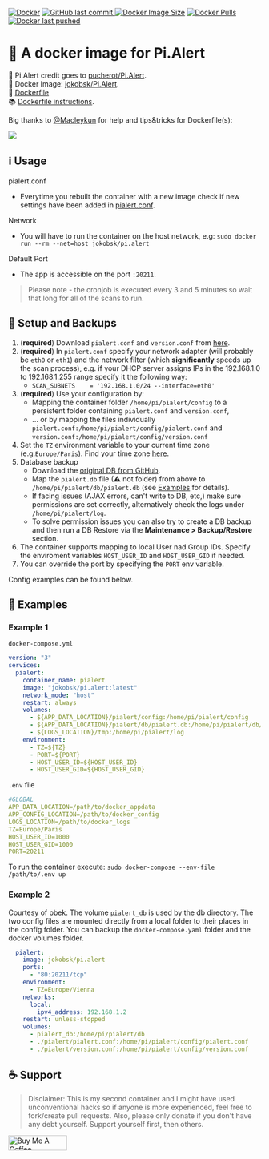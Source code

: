 [![Docker](https://github.com/jokob-sk/Pi.Alert/actions/workflows/docker.yml/badge.svg)](https://github.com/jokob-sk/Pi.Alert/actions/workflows/docker.yml)
<a href="https://github.com/jokob-sk/Pi.Alert">
  <img alt="GitHub last commit" src="https://img.shields.io/github/last-commit/jokob-sk/pi.alert/main?logo=github">
</a>
[![Docker Image Size](https://img.shields.io/docker/image-size/jokobsk/pi.alert?logo=Docker)](https://hub.docker.com/r/jokobsk/pi.alert)
<a href="https://hub.docker.com/r/jokobsk/pi.alert">
  <img src="https://img.shields.io/docker/pulls/jokobsk/pi.alert?logo=docker&color=0aa8d2&logoColor=fff" alt="Docker Pulls">
</a>
<a href="https://hub.docker.com/r/jokobsk/pi.alert">
  <img alt="Docker last pushed" src="https://img.shields.io/badge/dynamic/json?color=blue&label=Last%20pushed&query=last_updated&url=https%3A%2F%2Fhub.docker.com%2Fv2%2Frepositories%2Fjokobsk%2Fpi.alert%2F&logo=docker&?link=http://left&link=https://hub.docker.com/repository/docker/jokobsk/pi.alert">
</a>

# 🐳 A docker image for Pi.Alert 

🥇 Pi.Alert credit goes to [pucherot/Pi.Alert](https://github.com/pucherot/Pi.Alert). <br/>
🐳 Docker Image: [jokobsk/Pi.Alert](https://registry.hub.docker.com/r/jokobsk/pi.alert). <br/>
📄 [Dockerfile](https://github.com/jokob-sk/Pi.Alert/blob/main/Dockerfile) <br/>
📚 [Dockerfile instructions](https://github.com/jokob-sk/Pi.Alert/blob/main//dockerfiles/README.md).

Big thanks to <a href="https://github.com/Macleykun">@Macleykun</a> for help and tips&tricks for Dockerfile(s):

<a href="https://github.com/Macleykun">
  <img src="https://avatars.githubusercontent.com/u/26381427?size=50"> 
</a>

## ℹ Usage 

pialert.conf
 - Everytime you rebuilt the container with a new image check if new settings have been added in [pialert.conf](https://github.com/jokob-sk/Pi.Alert/blob/main/config/pialert.conf).

Network
 - You will have to run the container on the host network, e.g: `sudo docker run --rm --net=host jokobsk/pi.alert`

Default Port 
 - The app is accessible on the port `:20211`.

> Please note - the cronjob is executed every 3 and 5 minutes so wait that long for all of the scans to run.

## 💾 Setup and Backups

1. (**required**) Download `pialert.conf` and `version.conf` from [here](https://github.com/jokob-sk/Pi.Alert/tree/main/config).     
2. (**required**) In `pialert.conf` specify your network adapter (will probably be `eth0` or `eth1`) and the network filter (which **significantly** speeds up the scan process), e.g. if your DHCP server assigns IPs in the 192.168.1.0 to 192.168.1.255 range specify it the following way: 
   * `SCAN_SUBNETS    = '192.168.1.0/24 --interface=eth0'`
3. (**required**) Use your configuration by: 
   * Mapping the container folder `/home/pi/pialert/config` to a persistent folder containing `pialert.conf` and `version.conf`,     
   * ... or by mapping the files individually `pialert.conf:/home/pi/pialert/config/pialert.conf` and `version.conf:/home/pi/pialert/config/version.conf` 
4. Set the `TZ` environment variable to your current time zone (e.g.`Europe/Paris`). Find your time zone [here](https://en.wikipedia.org/wiki/List_of_tz_database_time_zones).
5. Database backup
   * Download the [original DB from GitHub](https://github.com/jokob-sk/Pi.Alert/blob/main/db/pialert.db).
   * Map the `pialert.db` file (⚠ not folder) from above to `/home/pi/pialert/db/pialert.db` (see [Examples](https://github.com/jokob-sk/Pi.Alert/tree/main/dockerfiles#-examples) for details). 
   * If facing issues (AJAX errors, can't write to DB, etc,) make sure permissions are set correctly, alternatively check the logs under `/home/pi/pialert/log`. 
   * To solve permission issues you can also try to create a DB backup and then run a DB Restore via the **Maintenance > Backup/Restore** section.
6. The container supports mapping to local User nad Group IDs. Specify the enviroment variables `HOST_USER_ID` and `HOST_USER_GID` if needed.
7. You can override the port by specifying the `PORT` env variable.

Config examples can be found below.

## 📄 Examples

### Example 1

`docker-compose.yml` 

```yaml
version: "3"
services:
  pialert:
    container_name: pialert
    image: "jokobsk/pi.alert:latest"      
    network_mode: "host"        
    restart: always
    volumes:
      - ${APP_DATA_LOCATION}/pialert/config:/home/pi/pialert/config
      - ${APP_DATA_LOCATION}/pialert/db/pialert.db:/home/pi/pialert/db/pialert.db
      - ${LOGS_LOCATION}/tmp:/home/pi/pialert/log
    environment:
      - TZ=${TZ}
      - PORT=${PORT}
      - HOST_USER_ID=${HOST_USER_ID}
      - HOST_USER_GID=${HOST_USER_GID}
```

`.env` file

```yaml
#GLOBAL
APP_DATA_LOCATION=/path/to/docker_appdata
APP_CONFIG_LOCATION=/path/to/docker_config
LOGS_LOCATION=/path/to/docker_logs
TZ=Europe/Paris
HOST_USER_ID=1000
HOST_USER_GID=1000
PORT=20211
```

To run the container execute: `sudo docker-compose --env-file /path/to/.env up`

### Example 2

Courtesy of [pbek](https://github.com/pbek). The volume `pialert_db` is used by the db directory. The two config files are mounted directly from a local folder to their places in the config folder. You can backup the `docker-compose.yaml` folder and the docker volumes folder.

```yaml
  pialert:
    image: jokobsk/pi.alert
    ports:
      - "80:20211/tcp"
    environment:
      - TZ=Europe/Vienna
    networks:
      local:
        ipv4_address: 192.168.1.2
    restart: unless-stopped
    volumes:
      - pialert_db:/home/pi/pialert/db
      - ./pialert/pialert.conf:/home/pi/pialert/config/pialert.conf
      - ./pialert/version.conf:/home/pi/pialert/config/version.conf
```

## ☕ Support 

> Disclaimer: This is my second container and I might have used unconventional hacks so if anyone is more experienced, feel free to fork/create pull requests. Also, please only donate if you don't have any debt yourself. Support yourself first, then others.

<a href="https://www.buymeacoffee.com/jokobsk" target="_blank"><img src="https://cdn.buymeacoffee.com/buttons/v2/default-yellow.png" alt="Buy Me A Coffee" style="height: 30px !important;width: 117px !important;" width="150px" ></a>
